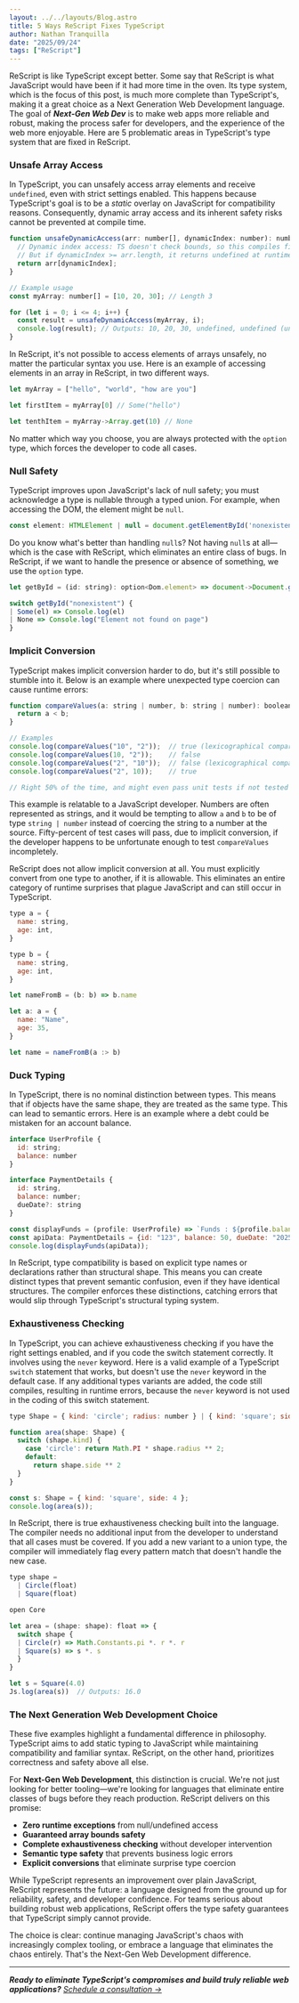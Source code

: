 ```yaml
---
layout: ../../layouts/Blog.astro
title: 5 Ways ReScript Fixes TypeScript
author: Nathan Tranquilla
date: "2025/09/24"
tags: ["ReScript"]
---
```


ReScript is like TypeScript except better. Some say that ReScript is what JavaScript would have been if it had more time in the oven. Its type system, which is the focus of this post, is much more complete than TypeScript's, making it a great choice as a Next Generation Web Development language. The goal of _**Next-Gen Web Dev**_ is to make web apps more reliable and robust, making the process safer for developers, and the experience of the web more enjoyable. Here are 5 problematic areas in TypeScript's type system that are fixed in ReScript.

### Unsafe Array Access

In TypeScript, you can unsafely access array elements and receive `undefined`, even with strict settings enabled. This happens because TypeScript's goal is to be a _static_ overlay on JavaScript for compatibility reasons. Consequently, dynamic array access and its inherent safety risks cannot be prevented at compile time.

```js
function unsafeDynamicAccess(arr: number[], dynamicIndex: number): number  {
  // Dynamic index access: TS doesn't check bounds, so this compiles fine.
  // But if dynamicIndex >= arr.length, it returns undefined at runtime.
  return arr[dynamicIndex];
}

// Example usage
const myArray: number[] = [10, 20, 30]; // Length 3

for (let i = 0; i <= 4; i++) {
  const result = unsafeDynamicAccess(myArray, i);
  console.log(result); // Outputs: 10, 20, 30, undefined, undefined (unsafe access!)
}
```

In ReScript, it's not possible to access elements of arrays unsafely, no matter the particular syntax you use. Here is an example of accessing elements in an array in ReScript, in two different ways.

```js
let myArray = ["hello", "world", "how are you"]

let firstItem = myArray[0] // Some("hello")

let tenthItem = myArray->Array.get(10) // None
```

No matter which way you choose, you are always protected with the `option` type, which forces the developer to code all cases.

### Null Safety

TypeScript improves upon JavaScript's lack of null safety; you must acknowledge a type is nullable through a typed union. For example, when accessing the DOM, the element might be `null`.

```js
const element: HTMLElement | null = document.getElementById('nonexistent');
```

Do you know what's better than handling `null`s? Not having `null`s at all—which is the case with ReScript, which eliminates an entire class of bugs. In ReScript, if we want to handle the presence or absence of something, we use the `option` type.

```js
let getById = (id: string): option<Dom.element> => document->Document.getElementById(id);

switch getById("nonexistent") {
| Some(el) => Console.log(el)
| None => Console.log("Element not found on page")
}
```

### Implicit Conversion

TypeScript makes implicit conversion harder to do, but it's still possible to stumble into it. Below is an example where unexpected type coercion can cause runtime errors:

```js
function compareValues(a: string | number, b: string | number): boolean {
  return a < b;
}

// Examples
console.log(compareValues("10", "2"));  // true (lexicographical comparison), but should be false
console.log(compareValues(10, "2"));    // false
console.log(compareValues("2", "10"));  // false (lexicographical comparison), but should be true
console.log(compareValues("2", 10));    // true

// Right 50% of the time, and might even pass unit tests if not tested carefully
```

This example is relatable to a JavaScript developer. Numbers are often represented as strings, and it would be tempting to allow `a` and `b` to be of type `string | number` instead of coercing the string to a number at the source. Fifty-percent of test cases will pass, due to implicit conversion, if the developer happens to be unfortunate enough to test `compareValues` incompletely.

ReScript does not allow implicit conversion at all. You must explicitly convert from one type to another, if it is allowable. This eliminates an entire category of runtime surprises that plague JavaScript and can still occur in TypeScript.

```js
type a = {
  name: string,
  age: int,
}

type b = {
  name: string,
  age: int,
}

let nameFromB = (b: b) => b.name

let a: a = {
  name: "Name",
  age: 35,
}

let name = nameFromB(a :> b)
```

### Duck Typing

In TypeScript, there is no nominal distinction between types. This means that if objects have the same shape, they are treated as the same type. This can lead to semantic errors. Here is an example where a debt could be mistaken for an account balance.

```js
interface UserProfile {
  id: string;
  balance: number
}

interface PaymentDetails {
  id: string,
  balance: number;
  dueDate?: string
}

const displayFunds = (profile: UserProfile) => `Funds : ${profile.balance}`;
const apiData: PaymentDetails = {id: "123", balance: 50, dueDate: "2025-01-01"};
console.log(displayFunds(apiData));
```

In ReScript, type compatibility is based on explicit type names or declarations rather than structural shape. This means you can create distinct types that prevent semantic confusion, even if they have identical structures. The compiler enforces these distinctions, catching errors that would slip through TypeScript's structural typing system.

### Exhaustiveness Checking

In TypeScript, you can achieve exhaustiveness checking if you have the right settings enabled, and if you code the switch statement correctly. It involves using the `never` keyword. Here is a valid example of a TypeScript `switch` statement that works, but doesn't use the `never` keyword in the default case. If any additional types variants are added, the code still compiles, resulting in runtime errors, because the `never` keyword is not used in the coding of this switch statement.

```js
type Shape = { kind: 'circle'; radius: number } | { kind: 'square'; side: number };

function area(shape: Shape) {
  switch (shape.kind) {
    case 'circle': return Math.PI * shape.radius ** 2;
    default:
      return shape.side ** 2
  }
}

const s: Shape = { kind: 'square', side: 4 };
console.log(area(s));
```

In ReScript, there is true exhaustiveness checking built into the language. The compiler needs no additional input from the developer to understand that all cases must be covered. If you add a new variant to a union type, the compiler will immediately flag every pattern match that doesn't handle the new case.

```js
type shape =
  | Circle(float)
  | Square(float)

open Core

let area = (shape: shape): float => {
  switch shape {
  | Circle(r) => Math.Constants.pi *. r *. r
  | Square(s) => s *. s
  }
}

let s = Square(4.0)
Js.log(area(s))  // Outputs: 16.0
```

### The Next Generation Web Development Choice

These five examples highlight a fundamental difference in philosophy. TypeScript aims to add static typing to JavaScript while maintaining compatibility and familiar syntax. ReScript, on the other hand, prioritizes correctness and safety above all else.

For **Next-Gen Web Development**, this distinction is crucial. We're not just looking for better tooling—we're looking for languages that eliminate entire classes of bugs before they reach production. ReScript delivers on this promise:

- **Zero runtime exceptions** from null/undefined access
- **Guaranteed array bounds safety**
- **Complete exhaustiveness checking** without developer intervention
- **Semantic type safety** that prevents business logic errors
- **Explicit conversions** that eliminate surprise type coercion

While TypeScript represents an improvement over plain JavaScript, ReScript represents the future: a language designed from the ground up for reliability, safety, and developer confidence. For teams serious about building robust web applications, ReScript offers the type safety guarantees that TypeScript simply cannot provide.

The choice is clear: continue managing JavaScript's chaos with increasingly complex tooling, or embrace a language that eliminates the chaos entirely. That's the Next-Gen Web Development difference.

---

_**Ready to eliminate TypeScript's compromises and build truly reliable web applications?** [Schedule a consultation →](/consultation)_
